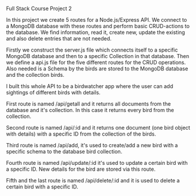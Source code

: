Full Stack Course Project 2

In this project we create 5 routes for a Node.js/Express API. We connect to a MongoDB database with these routes and perform basic CRUD-actions to the database. We find information, read it, create new, update the existing and also delete entries that are not needed.

Firstly we construct the server.js file which connects itself to a specific MongoDB database and then to a specific Collection in that database. Then we define a api.js file for the five different routes for the CRUD operations. Also needed is a Schema by the birds are stored to the MongoDB database and the collection birds.

I built this whole API to be a birdwatcher app where the user can add sightings of different birds with details.

First route is named /api/getall and it returns all documents from the database and it's collection. In this case it returns every bird from the collection.

Second route is named /api/:id and it returns one document (one bird object with details) with a specific ID from the collection of the birds.

Third route is named /api/add, it's used to create/add a new bird with a specific schema to the database bird collection.

Fourth route is named /api/update/:id it's used to update a certain bird with a specific ID. New details for the bird are stored via this route.

Fifth and the last route is named /api/delete/:id and it is used to delete a certain bird with a specific ID.

